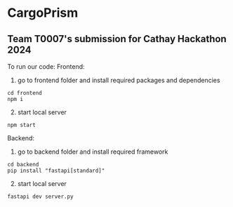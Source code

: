 # CargoPrism
## Team T0007's submission for Cathay Hackathon 2024

To run our code:
Frontend:
1. go to frontend folder and install required packages and dependencies
```
cd frontend
npm i
```
2. start local server
```
npm start
```

Backend:
1. go to backend folder and install required framework
```
cd backend
pip install "fastapi[standard]"
```
2. start local server
```
fastapi dev server.py
```
